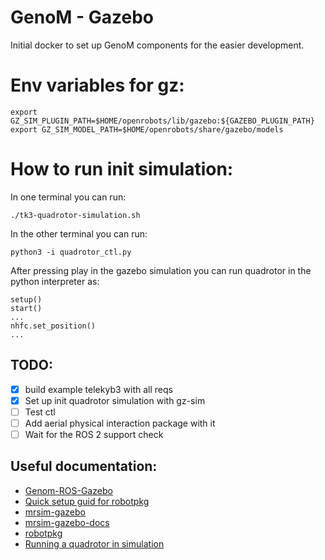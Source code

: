 # GenoM - Gazebo 

Initial docker to set up GenoM components for the easier development. 

# Env variables for gz: 
```
export GZ_SIM_PLUGIN_PATH=$HOME/openrobots/lib/gazebo:${GAZEBO_PLUGIN_PATH}
export GZ_SIM_MODEL_PATH=$HOME/openrobots/share/gazebo/models
```

# How to run init simulation: 

In one terminal you can run: 
```
./tk3-quadrotor-simulation.sh 
```

In the other terminal you can run: 
```
python3 -i quadrotor_ctl.py
```

After pressing play in the gazebo simulation you can run 
quadrotor in the python interpreter as: 
```
setup()
start()
... 
nhfc.set_position()
...
```

## TODO: 
- [x] build example telekyb3 with all reqs
- [x] Set up init quadrotor simulation with gz-sim 
- [ ] Test ctl 
- [ ] Add aerial physical interaction package with it 
- [ ] Wait for the ROS 2 support check

## Useful documentation: 
- [Genom-ROS-Gazebo](https://homepages.laas.fr/felix/files/tp.pdf)
- [Quick setup guid for robotpkg](http://robotpkg.openrobots.org/install.html) 
- [mrsim-gazebo](https://git.openrobots.org/projects/mrsim-gazebo) 
- [mrsim-gazebo-docs](https://git.openrobots.org/projects/mrsim-gazebo/pages/README)
- [robotpkg](https://git.openrobots.org/projects/telekyb3/pages/software/install/robotpkg)
- [Running a quadrotor in simulation](https://git.openrobots.org/projects/telekyb3/pages/software/run/quadrotor-simulation)

